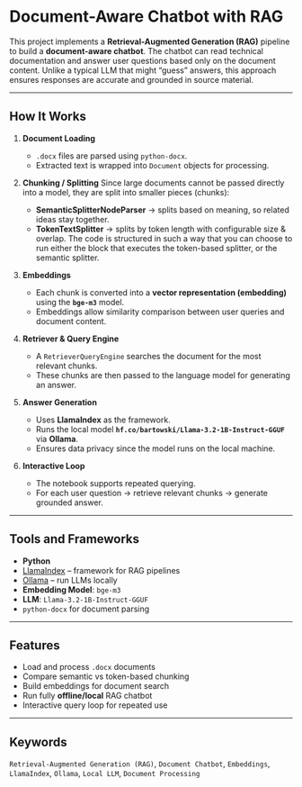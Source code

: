 # Document-Aware Chatbot with RAG

This project implements a **Retrieval-Augmented Generation (RAG)** pipeline to build a **document-aware chatbot**. The chatbot can read technical documentation and answer user questions based only on the document content. Unlike a typical LLM that might “guess” answers, this approach ensures responses are accurate and grounded in source material.

---

## How It Works

1. **Document Loading**

   * `.docx` files are parsed using `python-docx`.
   * Extracted text is wrapped into `Document` objects for processing.

2. **Chunking / Splitting**
   Since large documents cannot be passed directly into a model, they are split into smaller pieces (chunks):

   * **SemanticSplitterNodeParser** → splits based on meaning, so related ideas stay together.
   * **TokenTextSplitter** → splits by token length with configurable size & overlap.
The code is structured in such a way that you can choose to run either the block that executes the token-based splitter, or the semantic splitter.

3. **Embeddings**

   * Each chunk is converted into a **vector representation (embedding)** using the **`bge-m3`** model.
   * Embeddings allow similarity comparison between user queries and document content.

4. **Retriever & Query Engine**

   * A `RetrieverQueryEngine` searches the document for the most relevant chunks.
   * These chunks are then passed to the language model for generating an answer.

5. **Answer Generation**

   * Uses **LlamaIndex** as the framework.
   * Runs the local model **`hf.co/bartowski/Llama-3.2-1B-Instruct-GGUF`** via **Ollama**.
   * Ensures data privacy since the model runs on the local machine.

6. **Interactive Loop**

   * The notebook supports repeated querying.
   * For each user question → retrieve relevant chunks → generate grounded answer.

---

## Tools and Frameworks

* **Python**
* [LlamaIndex](https://www.llamaindex.ai/) – framework for RAG pipelines
* [Ollama](https://ollama.com/) – run LLMs locally
* **Embedding Model**: `bge-m3`
* **LLM**: `Llama-3.2-1B-Instruct-GGUF`
* `python-docx` for document parsing

---

## Features

* Load and process `.docx` documents
* Compare semantic vs token-based chunking
* Build embeddings for document search
* Run fully **offline/local** RAG chatbot
* Interactive query loop for repeated use

---


## Keywords

`Retrieval-Augmented Generation (RAG)`, `Document Chatbot`, `Embeddings`, `LlamaIndex`, `Ollama`, `Local LLM`, `Document Processing`
